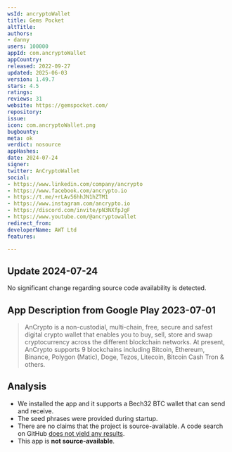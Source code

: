 ```yaml
---
wsId: ancryptoWallet
title: Gems Pocket
altTitle: 
authors:
- danny
users: 100000
appId: com.ancryptoWallet
appCountry: 
released: 2022-09-27
updated: 2025-06-03
version: 1.49.7
stars: 4.5
ratings: 
reviews: 31
website: https://gemspocket.com/
repository: 
issue: 
icon: com.ancryptoWallet.png
bugbounty: 
meta: ok
verdict: nosource
appHashes: 
date: 2024-07-24
signer: 
twitter: AnCryptoWallet
social:
- https://www.linkedin.com/company/ancrypto
- https://www.facebook.com/ancrypto.io
- https://t.me/+rLAv56hhJN1hZTM1
- https://www.instagram.com/ancrypto.io
- https://discord.com/invite/pN3NXfpJgF
- https://www.youtube.com/@ancryptowallet
redirect_from: 
developerName: AWT Ltd
features: 

---
```


## Update 2024-07-24

No significant change regarding source code availability is detected.

## App Description from Google Play 2023-07-01

> AnCrypto is a non-custodial, multi-chain, free, secure and safest digital crypto wallet that enables you to buy, sell, store and swap cryptocurrency across the different blockchain networks. At present, AnCrypto supports 9 blockchains including Bitcoin, Ethereum, Binance, Polygon (Matic), Doge, Tezos, Litecoin, Bitcoin Cash Tron & others.

## Analysis

- We installed the app and it supports a Bech32 BTC wallet that can send and receive.
- The seed phrases were provided during startup.
- There are no claims that the project is source-available. A code search on GitHub [does not yield any results](https://github.com/search?q=com.ancryptoWallet&type=code).
- This app is **not source-available**.

